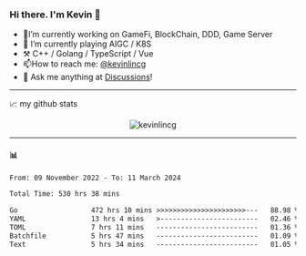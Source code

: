 ### Hi there. I'm Kevin 👋

- 🔭I’m currently working on GameFi, BlockChain, DDD, Game Server
- 🌱 I’m currently playing AIGC / K8S
-   :hammer_and_pick: C++ / Golang / TypeScript / Vue
- 📫How to reach me: [@kevinlincg](https://twitter.com/kevinlincg) 
-   :thought_balloon: Ask me anything at [Discussions](https://github.com/kevinlincg/kevinlincg/discussions/new)!

---

📈 my github stats

<p align="center"> <img src="https://github-readme-stats-ouuan.vercel.app/api?username=kevinlincg&theme=dark&show_icons=true&count_private=true" alt="kevinlincg" />

---

#### :bar_chart: 

<!--START_SECTION:waka-->

```txt
From: 09 November 2022 - To: 11 March 2024

Total Time: 530 hrs 38 mins

Go                  472 hrs 10 mins >>>>>>>>>>>>>>>>>>>>>>---   88.98 %
YAML                13 hrs 4 mins   >------------------------   02.46 %
TOML                7 hrs 11 mins   -------------------------   01.36 %
Batchfile           5 hrs 47 mins   -------------------------   01.09 %
Text                5 hrs 34 mins   -------------------------   01.05 %
```

<!--END_SECTION:waka-->
